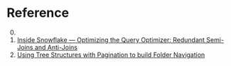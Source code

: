 # Reference

0. []()
0. [Inside Snowflake — Optimizing the Query Optimizer: Redundant Semi-Joins and Anti-Joins](https://medium.com/snowflake/inside-snowflake-optimizing-the-query-optimizer-redundant-semi-joins-and-anti-joins-6da855dc56da)
0. [Using Tree Structures with Pagination to build Folder Navigation](https://medium.com/frame-io-engineering/hierarchy-and-pagination-traversing-the-folder-tree-1ba641ec2ce7)

